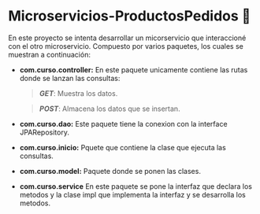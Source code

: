 # Microservicios-ProductosPedidos 🛒
En este proyecto se intenta desarrollar un micorservicio que interaccioné con el otro microservicio.
Compuesto por varios paquetes, los cuales se muestran a continuación:
- **com.curso.controller:** En este paquete unicamente contiene las rutas donde se lanzan las consultas: 
  > ***GET***: Muestra los datos.
  
  > ***POST***: Almacena los datos que se insertan.
 
- **com.curso.dao:** Este paquete tiene la conexion con la interface JPARepository.
- **com.curso.inicio:** Pquete que contiene la clase que ejecuta las consultas.
- **com.curso.model:** Paquete donde se ponen las clases.
- **com.curso.service** En este paquete se pone la interfaz que declara los metodos y la clase impl que implementa la interfaz y se desarrolla los metodos.
